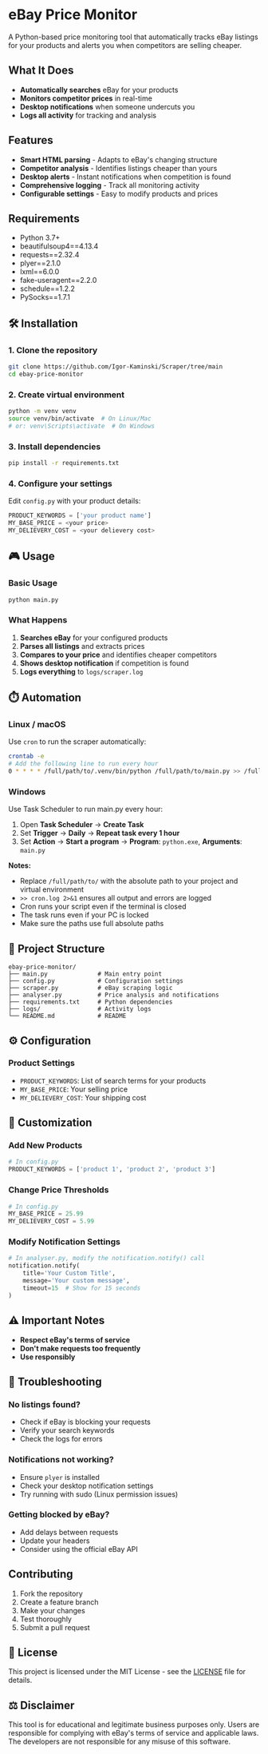 # eBay Price Monitor

A Python-based price monitoring tool that automatically tracks eBay listings for your products and alerts you when competitors are selling cheaper.

## **What It Does**

- **Automatically searches** eBay for your products
- **Monitors competitor prices** in real-time
- **Desktop notifications** when someone undercuts you
- **Logs all activity** for tracking and analysis


## **Features**

- **Smart HTML parsing** - Adapts to eBay's changing structure
- **Competitor analysis** - Identifies listings cheaper than yours
- **Desktop alerts** - Instant notifications when competition is found
- **Comprehensive logging** - Track all monitoring activity
- **Configurable settings** - Easy to modify products and prices

## **Requirements**

- Python 3.7+
- beautifulsoup4==4.13.4
- requests==2.32.4
- plyer==2.1.0 
- lxml==6.0.0 
- fake-useragent==2.2.0
- schedule==1.2.2
- PySocks==1.7.1

## 🛠️ **Installation**

### **1. Clone the repository**
```bash
git clone https://github.com/Igor-Kaminski/Scraper/tree/main
cd ebay-price-monitor
```

### **2. Create virtual environment**
```bash
python -m venv venv
source venv/bin/activate  # On Linux/Mac
# or: venv\Scripts\activate  # On Windows
```

### **3. Install dependencies**
```bash
pip install -r requirements.txt
```

### **4. Configure your settings**
Edit `config.py` with your product details:
```python
PRODUCT_KEYWORDS = ['your product name']
MY_BASE_PRICE = <your price>
MY_DELIEVERY_COST = <your delievery cost>
```

## 🎮 **Usage**

### **Basic Usage**
```bash
python main.py
```

### **What Happens**
1. **Searches eBay** for your configured products
2. **Parses all listings** and extracts prices
3. **Compares to your price** and identifies cheaper competitors
4. **Shows desktop notification** if competition is found
5. **Logs everything** to `logs/scraper.log`

## ⏱️ **Automation**

### **Linux / macOS**
Use `cron` to run the scraper automatically:

```bash
crontab -e
# Add the following line to run every hour
0 * * * * /full/path/to/.venv/bin/python /full/path/to/main.py >> /full/path/to/logs/cron.log 2>&1
```

### **Windows**
Use Task Scheduler to run main.py every hour:

1. Open **Task Scheduler** → **Create Task**
2. Set **Trigger** → **Daily** → **Repeat task every 1 hour**
3. Set **Action** → **Start a program** → **Program**: `python.exe`, **Arguments**: `main.py`

**Notes:**
- Replace `/full/path/to/` with the absolute path to your project and virtual environment
- `>> cron.log 2>&1` ensures all output and errors are logged
- Cron runs your script even if the terminal is closed
- The task runs even if your PC is locked
- Make sure the paths use full absolute paths




## 📁 **Project Structure**

```
ebay-price-monitor/
├── main.py              # Main entry point
├── config.py            # Configuration settings
├── scraper.py           # eBay scraping logic
├── analyser.py          # Price analysis and notifications
├── requirements.txt     # Python dependencies
├── logs/                # Activity logs
└── README.md            # README
```

## ⚙️ **Configuration**

### **Product Settings**
- `PRODUCT_KEYWORDS`: List of search terms for your products
- `MY_BASE_PRICE`: Your selling price
- `MY_DELIEVERY_COST`: Your shipping cost


## 🔧 **Customization**

### **Add New Products**
```python
# In config.py
PRODUCT_KEYWORDS = ['product 1', 'product 2', 'product 3']
```

### **Change Price Thresholds**
```python
# In config.py
MY_BASE_PRICE = 25.99
MY_DELIEVERY_COST = 5.99
```

### **Modify Notification Settings**
```python
# In analyser.py, modify the notification.notify() call
notification.notify(
    title='Your Custom Title',
    message='Your custom message',
    timeout=15  # Show for 15 seconds
)
```

## ⚠️ **Important Notes**

- **Respect eBay's terms of service**
- **Don't make requests too frequently**
- **Use responsibly** 

## 🐛 **Troubleshooting**

### **No listings found?**
- Check if eBay is blocking your requests
- Verify your search keywords
- Check the logs for errors

### **Notifications not working?**
- Ensure `plyer` is installed
- Check your desktop notification settings
- Try running with sudo (Linux permission issues)

### **Getting blocked by eBay?**
- Add delays between requests
- Update your headers
- Consider using the official eBay API

##  **Contributing**

1. Fork the repository
2. Create a feature branch
3. Make your changes
4. Test thoroughly
5. Submit a pull request

## 📄 **License**

This project is licensed under the MIT License - see the [LICENSE](LICENSE) file for details.

## ⚖️ **Disclaimer**

This tool is for educational and legitimate business purposes only. Users are responsible for complying with eBay's terms of service and applicable laws. The developers are not responsible for any misuse of this software.



